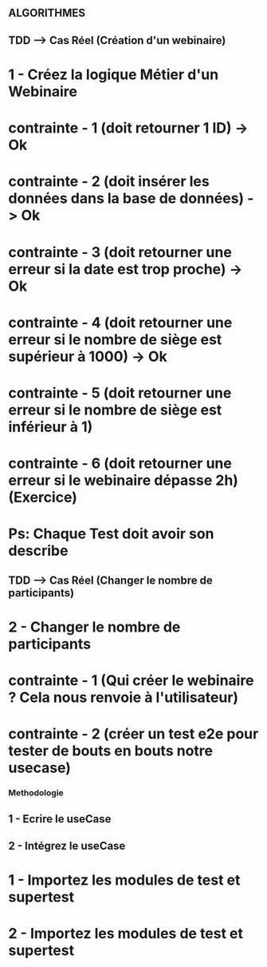 ## ALGORITHMES


## TDD --> Cas Réel (Création d'un webinaire)

# 1 - Créez la logique Métier d'un Webinaire
# contrainte - 1 (doit retourner 1 ID) -> Ok
# contrainte - 2 (doit insérer les données dans la base de données) -> Ok
# contrainte - 3 (doit retourner une erreur si la date est trop proche) -> Ok
# contrainte - 4 (doit retourner une erreur si le nombre de siège est supérieur à 1000) -> Ok
# contrainte - 5 (doit retourner une erreur si le nombre de siège est inférieur à 1)
# contrainte - 6 (doit retourner une erreur si le webinaire dépasse 2h)(Exercice)
# Ps: Chaque Test doit avoir son describe

## TDD --> Cas Réel (Changer le nombre de participants)

# 2 - Changer le nombre de participants
# contrainte - 1 (Qui créer le webinaire ? Cela nous renvoie à l'utilisateur)
# contrainte - 2 (créer un test e2e pour tester de bouts en bouts notre usecase)


### Methodologie
## 1 - Ecrire le useCase
## 2 - Intégrez le useCase
#   1 - Importez les modules de test et supertest
#   2 - Importez les modules de test et supertest